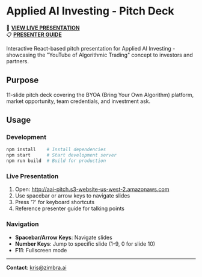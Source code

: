 # Applied AI Investing - Pitch Deck

🚀 **[VIEW LIVE PRESENTATION](http://aai-pitch.s3-website-us-west-2.amazonaws.com)**  
📋 **[PRESENTER GUIDE](http://aai-pitch.s3-website-us-west-2.amazonaws.com/presenter-guide.html)**

Interactive React-based pitch presentation for Applied AI Investing - showcasing the "YouTube of Algorithmic Trading" concept to investors and partners.

## Purpose

11-slide pitch deck covering the BYOA (Bring Your Own Algorithm) platform, market opportunity, team credentials, and investment ask.

## Usage

### Development
```bash
npm install    # Install dependencies
npm start      # Start development server
npm run build  # Build for production
```

### Live Presentation
1. Open: http://aai-pitch.s3-website-us-west-2.amazonaws.com
2. Use spacebar or arrow keys to navigate slides
3. Press '?' for keyboard shortcuts
4. Reference presenter guide for talking points

### Navigation
- **Spacebar/Arrow Keys**: Navigate slides
- **Number Keys**: Jump to specific slide (1-9, 0 for slide 10)
- **F11**: Fullscreen mode

---

**Contact**: kris@zimbra.ai